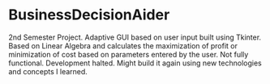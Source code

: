 # BusinessDecisionAider
2nd Semester Project. Adaptive GUI based on user input built using Tkinter. Based on Linear Algebra and calculates the maximization of profit or minimization of cost based on parameters entered by the user.
Not fully functional. Development halted. Might build it again using new technologies and concepts I learned. 
